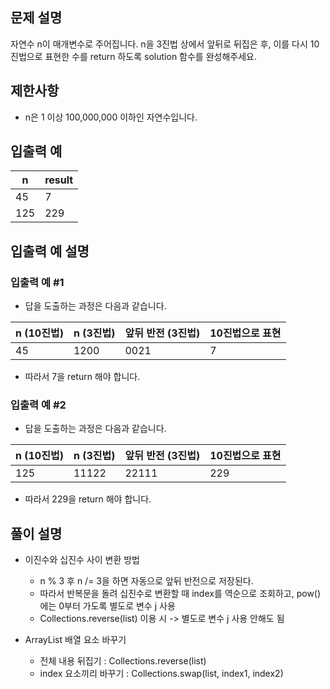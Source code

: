 ## 문제 설명
    
자연수 n이 매개변수로 주어집니다. n을 3진법 상에서 앞뒤로 뒤집은 후, 이를 다시 10진법으로 표현한 수를 return 하도록 solution 함수를 완성해주세요.

## 제한사항

- n은 1 이상 100,000,000 이하인 자연수입니다.

## 입출력 예

| n | result |
| --- | --- |
| 45 | 7 |
| 125 | 229 |

## 입출력 예 설명

### 입출력 예 #1

- 답을 도출하는 과정은 다음과 같습니다.

| n (10진법) | n (3진법) | 앞뒤 반전 (3진법) | 10진법으로 표현 |
| --- | --- | --- | --- |
| 45 | 1200 | 0021 | 7 |

- 따라서 7을 return 해야 합니다.

### 입출력 예 #2

- 답을 도출하는 과정은 다음과 같습니다.

| n (10진법) | n (3진법) | 앞뒤 반전 (3진법) | 10진법으로 표현 |
| --- | --- | --- | --- |
| 125 | 11122 | 22111 | 229 |

- 따라서 229을 return 해야 합니다.

## 풀이 설명

- 이진수와 십진수 사이 변환 방법
    - n % 3 후 n /= 3을 하면 자동으로 앞뒤 반전으로 저장된다.
    - 따라서 반복문을 돌려 십진수로 변환할 때 index를 역순으로 조회하고, pow()에는 0부터 가도록 별도로 변수 j 사용
    - Collections.reverse(list) 이용 시 -> 별도로 변수 j 사용 안해도 됨

- ArrayList 배열 요소 바꾸기
    - 전체 내용 뒤집기 : Collections.reverse(list)
    - index 요소끼리 바꾸기 : Collections.swap(list, index1, index2)